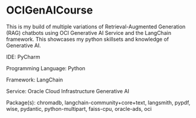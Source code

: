 # OCIGenAICourse
This is my build of multiple variations of Retrieval-Augmented Generation (RAG) chatbots using OCI Generative AI Service and the LangChain framework. This showcases my python skillsets and knowledge of Generative AI.

IDE: PyCharm

Programming Language: Python

Framework: LangChain

Service: Oracle Cloud Infrastructure Generative AI

Package(s): chromadb, langchain-community+core+text, langsmith, pypdf, wise, pydantic, python-multipart, faiss-cpu, oracle-ads, oci
